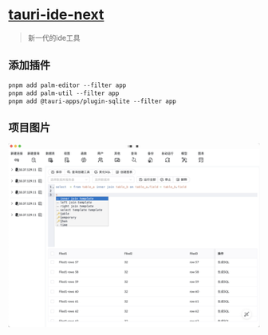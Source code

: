 # [tauri-ide-next](https://github.com/yndgroups/tauri-ide-next)

> 新一代的ide工具

## 添加插件

```
pnpm add palm-editor --filter app
pnpm add palm-util --filter app
pnpm add @tauri-apps/plugin-sqlite --filter app
```

## 项目图片

![pm-01](docs/assets/pm-01.png)
